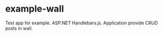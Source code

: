 example-wall
============

Test app for example. ASP.NET Handlebars.js. Application provide CRUD posts in wall. 
